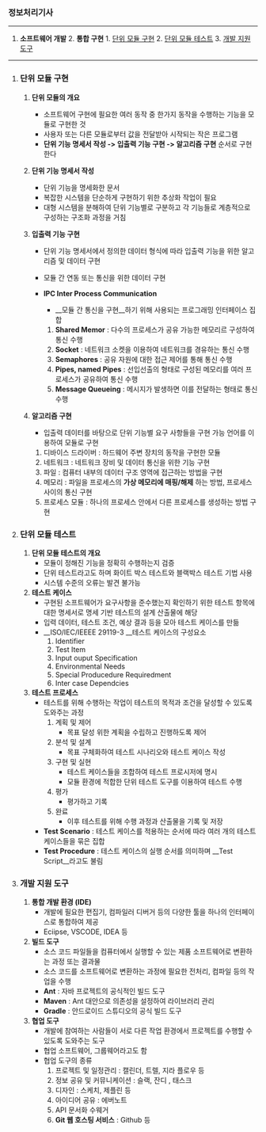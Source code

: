 ### 정보처리기사

---

1. __소프트웨어 개발__
	2. __통합 구현__
		1. [단위 모듈 구현](#단위-모듈-구현)
		2. [단위 모듈 테스트](#단위-모듈-테스트)
		3. [개발 지원 도구](#개발-지원-도구)

---

1. ### 단위 모듈 구현

	1. __단위 모듈의 개요__

		* 소프트웨어 구현에 필요한 여러 동작 중 한가지 동작을 수행하는 기능을 모듈로 구현한 것
		* 사용자 또는 다른 모듈로부터 값을 전달받아 시작되는 작은 프로그램
		* __단위 기능 명세서 작성 -> 입출력 기능 구현 -> 알고리즘 구현__ 순서로 구현한다

	2. __단위 기능 명세서 작성__

		* 단위 기능을 명세화한 문서
		* 복잡한 시스템을 단순하게 구현하기 위한 추상화 작업이 필요
		* 대형 시스템을 분해하여 단위 기능별로 구분하고 각 기능들로 계층적으로 구성하는 구조화 과정을 거침

	3. __입출력 기능 구현__

		* 단위 기능 명세서에서 정의한 데이터 형식에 따라 입출력 기능을 위한 알고리즘 및 데이터 구현

		* 모듈 간 연동 또는 통신을 위한 데이터 구현

		* __IPC Inter Process Communication__ 

			* __모듈 간 통신을 구현__하기 위해 사용되는 프로그래밍 인터페이스 집합

			1. __Shared Memor__ : 다수의 프로세스가 공유 가능한 메모리르 구성하여 통신 수행
			2. __Socket__ : 네트워크 소켓을 이용하여 네트워크를 경유하는 통신 수행
			3. __Semaphores__ : 공유 자원에 대한 접근 제어를 통해 통신 수행
			4. __Pipes, named Pipes__ : 선입선출의 형태로 구성된 메모리를 여러 프로세스가 공유하여 통신 수행
			5. __Message Queueing__ : 메시지가 발생하면 이를 전달하는 형태로 통신 수행 

	4. __알고리즘 구현__

		* 입출력 데이터를 바탕으로 단위 기능별 요구 사항들을 구현 가능 언어를 이용하여 모듈로 구현 

		1. 디바이스 드라이버 : 하드웨어 주변 장치의 동작을 구현한 모듈
		2. 네트워크 : 네트워크 장비 및 데이터 통신을 위한 기능 구현
		3. 파일 : 컴퓨터 내부의 데이터 구조 영역에 접근하는 방법을 구현
		4. 메모리 : 파일을 프로세스의 __가상 메모리에 매핑/해제__ 하는 방법, 프로세스 사이의 통신 구현
		5. 프로세스 모듈 : 하나의 프로세스 안에서 다른 프로세스를 생성하는 방법 구현

2. ### 단위 모듈 테스트

	1. __단위 모듈 테스트의 개요__
		* 모듈이 정해진 기능을 정확히 수행하는지 검증
		* 단위 테스트라고도 하며 화이트 박스 테스트와 블랙박스 테스트 기법 사용
		* 시스템 수준의 오류는 발견 불가능
	2. __테스트 케이스__
		* 구현된 소프트웨어가 요구사항을 준수했는지 확인하기 위한 테스트 항목에 대한 명세서로 명세 기반 테스트의 설계 산출물에 해당
		* 입력 데이터, 테스트 조건, 예상 결과 등을 모아 테스트 케이스를 만듦
		* __ISO/IEC/IEEEE 29119-3 __테스트 케이스의 구성요소
			1. Identifier
			2. Test Item
			3. Input ouput Specification
			4. Environmental Needs
			5. Special Producedure Requiredment
			6. Inter case Dependcies 
	3. __테스트 프로세스__
		* 테스트를 위해 수행하는 작업이 테스트의 목적과 조건을 달성할 수 있도록 도와주는 과정
			1. 계획 및 제어
				* 목표 달성 위한 계획을 수립하고 진행하도록 제어
			2. 분석 및 설계
				* 목표 구체화하여 테스트 시나리오와 테스트 케이스 작성
			3. 구현 및 실현
				* 테스트 케이스들을 조합하여 테스트 프로시저에 명시
				* 모듈 환경에 적합한 단위 테스트 도구를 이용하여 테스트 수행
			4. 평가
				* 평가하고 기록
			5. 완료
				* 이후 테스트를 위해 수행 과정과 산출물을 기록 및 저장
		* __Test Scenario__ : 테스트 케이스를 적용하는 순서에 따라 여러 개의 테스트 케이스들을 묶은 집합
		* __Test Procedure__ : 테스트 케이스의 실행 순서를 의미하며 __Test Script__라고도 불림

3. ### 개발 지원 도구

	1. __통합 개발 환경 (IDE)__
		* 개발에 필요한 편집기, 컴파일러 디버거 등의 다양한 툴을 하나의 인터페이스로 통합하여 제공
		* Eciipse, VSCODE, IDEA 등
	2. __빌드 도구__
		* 소스 코드 파일들을 컴퓨터에서 실행할 수 있는 제품 소프트웨어로 변환하는 과정 또는 결과물
		* 소스 코드를 소프트웨어로 변환하는 과정에 필요한 전처리, 컴파일 등의 작업을 수행
		* __Ant__ : 자바 프로젝트의 공식적인 빌드 도구
		* __Maven__ : Ant 대안으로 의존성을 설정하여 라이브러리 관리
		* __Gradle__ : 안드로이드 스튜디오의 공식 빌드 도구
	3. __협업 도구__
		* 개발에 참여하는 사람들이 서로 다른 작업 환경에서 프로젝트를 수행할 수 있도록 도와주는 도구
		* 협업 소프트웨어, 그룹웨어라고도 함
		* 협업 도구의 종류
			1. 프로젝트 및 일정관리 : 캘린더, 트렐, 지라 플로우 등
			2. 정보 공유 및 커뮤니케이션 : 슬랙, 잔디 , 태스크
			3. 디자인 : 스케치, 제플린 등
			4. 아이디어 공유 : 에버노트
			5. API 문서화  수웨거
			6. __Git 웹 호스팅 서비스__ : Github 등